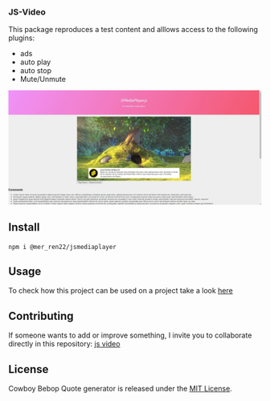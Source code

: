 ### JS-Video

This package reproduces a test content and alllows access to the following plugins:

- ads
- auto play
- auto stop
- Mute/Unmute

![sample view](https://github.com/merRen22/js-video/blob/web-package-sample/showcase/sample.JPG)

## Install

```npm
npm i @mer_ren22/jsmediaplayer
```

## Usage

To check how this project can be used on a project take a look [here](https://github.com/merRen22/js-video/tree/web-package-sample)

## Contributing

If someone wants to add or improve something, I invite you to collaborate directly in this repository: [js video](https://github.com/merRen22/js-video/tree/main)

## License

Cowboy Bebop Quote generator is released under the [MIT License](https://opensource.org/licenses/MIT).
